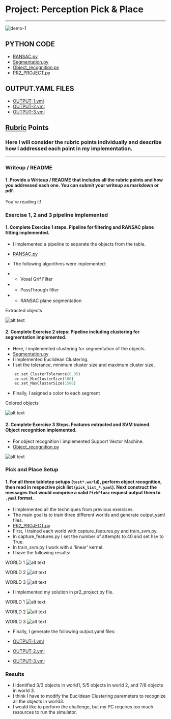 # Project: Perception Pick & Place

---

![demo-1](https://user-images.githubusercontent.com/20687560/28748231-46b5b912-7467-11e7-8778-3095172b7b19.png)


## PYTHON CODE
* [RANSAC.py](./Exercise-1/RANSAC.py)
* [Segmentation.py](./Exercise-2/sensor_stick/scripts/segmentation.py)
* [Object_recognition.py](./Exercise-3/sensor_stick/scripts/object_recognition.py)
* [PR2_PROJECT.py](./Exercise-3/sensor_stick/scripts/pr2_project.py)

## OUTPUT.YAML FILES
* [OUTPUT-1.yml](./RoboND-Perception-Project/pr2_robot/scripts/output_1.yaml)
* [OUTPUT-2.yml](./RoboND-Perception-Project/pr2_robot/scripts/output_2.yaml)
* [OUTPUT-3.yml](./RoboND-Perception-Project/pr2_robot/scripts/output_3.yaml)

[//]: # (Image References)

[exercise1]: ./images/Exercise-1.png
[exercise2]: ./images/Exercise-2.png
[exercise3]: ./images/Exercise-3.png
[world1-training]: ./images/world1-training.png
[world1-recognition]: ./images/world1-recognition.png
[world2-training]: ./images/world2-training.png
[world2-recognition]: ./images/world2-recognition.png
[world3-training]: ./images/world3-training.png
[world3-recognition]: ./images/world3-recognition.png

## [Rubric](https://review.udacity.com/#!/rubrics/1067/view) Points
### Here I will consider the rubric points individually and describe how I addressed each point in my implementation.  

---
### Writeup / README

#### 1. Provide a Writeup / README that includes all the rubric points and how you addressed each one.  You can submit your writeup as markdown or pdf.  

You're reading it!

### Exercise 1, 2 and 3 pipeline implemented
#### 1. Complete Exercise 1 steps. Pipeline for filtering and RANSAC plane fitting implemented.
* I implemented a pipeline to separate the objects from the table. 
* [RANSAC.py](./Exercise-1/RANSAC.py)

* The following algorithms were implemented: 
* * Voxel Grif Filter
* * PassThrough filter
* * RANSAC plane segmentation

Extracted objects

![alt text][exercise1]

#### 2. Complete Exercise 2 steps: Pipeline including clustering for segmentation implemented.  
* Here, I implemented clustering for segmentation of the objects.
* [Segmentation.py](./Exercise-2/sensor_stick/scripts/segmentation.py)
* I implemented Euclidean Clustering.
* I set the tolerance, minimum cluster size and maximum cluster size.

```python
    ec.set_ClusterTolerance(0.05)
    ec.set_MinClusterSize(100)
    ec.set_MaxClusterSize(1500)
```
* Finally, I asigned a color to each segment

Colored objects

![alt text][exercise2]

#### 2. Complete Exercise 3 Steps.  Features extracted and SVM trained.  Object recognition implemented.

* For object recognition I implemented Support Vector Machine. 
* [Object_recognition.py](./Exercise-3/sensor_stick/scripts/object_recognition.py)

![alt text][exercise3]

### Pick and Place Setup

#### 1. For all three tabletop setups (`test*.world`), perform object recognition, then read in respective pick list (`pick_list_*.yaml`). Next construct the messages that would comprise a valid `PickPlace` request output them to `.yaml` format.

* I implemented all the techniques from previous exercises. 
* The main goal is to train three different worlds and generate output.yaml files.
* [PR2_PROJECT.py](./Exercise-3/sensor_stick/scripts/pr2_project.py)
* First, I trained each world with capture_features.py and train_svm.py.
* In capture_features.py I set the number of attempts to 40 and set hsv to True.
* In train_svm.py  I work with a 'linear' kernel.
* I have the following results:

WORLD 1
![alt text][world1-training]

WORLD 2
![alt text][world2-training]

WORLD 3
![alt text][world3-training]

* I implemented my solution in pr2_project.py file. 

WORLD 1
![alt text][world1-recognition]

WORLD 2
![alt text][world2-recognition]

WORLD 3
![alt text][world3-recognition]

* Finally, I generate the following output.yaml files: 

* [OUTPUT-1.yml](./RoboND-Perception-Project/pr2_robot/scripts/output_1.yaml)
* [OUTPUT-2.yml](./RoboND-Perception-Project/pr2_robot/scripts/output_2.yaml)
* [OUTPUT-3.yml](./RoboND-Perception-Project/pr2_robot/scripts/output_3.yaml)


### Results

* I  Identified 3/3 objects in world1, 5/5 objects in world 2, and 7/8 objects in world 3.
* I think I have to modify the Euclidean Clustering paremeters to recognize all the objects in world3.
* I would like to perform the challenge, but my PC requires too much resources to run the simulator.


